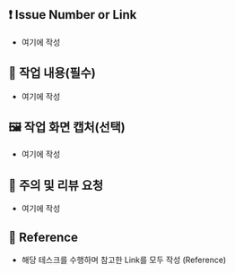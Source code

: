 ## ❗ Issue Number or Link

- 여기에 작성

## 🔎 작업 내용(필수)

- 여기에 작성

## 🖼️ 작업 화면 캡처(선택)

- 여기에 작성

## 📢 주의 및 리뷰 요청

- 여기에 작성

## 🔗 Reference

- 해당 테스크를 수행하며 참고한 Link를 모두 작성 (Reference)
